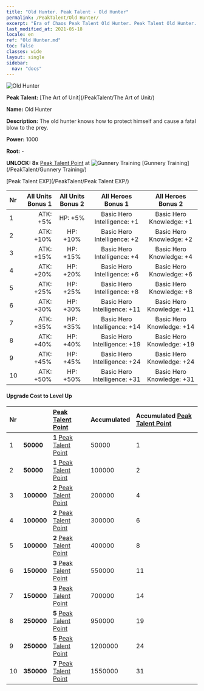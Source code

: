 ```yaml
---
title: "Old Hunter. Peak Talent - Old Hunter"
permalink: /PeakTalent/Old Hunter/
excerpt: "Era of Chaos Peak Talent Old Hunter. Peak Talent Old Hunter. Old Hunter"
last_modified_at: 2021-05-18
locale: en
ref: "Old Hunter.md"
toc: false
classes: wide
layout: single
sidebar:
  nav: "docs"
---
```


  ![Old Hunter](/images/pt/talent_2010.png)

  **Peak Talent:** [The Art of Unit](/PeakTalent/The Art of Unit/)

  **Name:** Old Hunter

  **Description:** The old hunter knows how to protect himself and cause a fatal blow to the prey.

  **Power:** 1000

  **Root:** -

  **UNLOCK: 8x** [Peak Talent Point](/Items/con_934/) at ![Gunnery Training](/images/pt/talent_2008.png) [Gunnery Training](/PeakTalent/Gunnery Training/)

  [Peak Talent EXP](/PeakTalent/Peak Talent EXP/)

  | Nr | All Units Bonus 1 | All Units Bonus 2 | All Heroes Bonus 1 | All Heroes Bonus 2 |
  |:---|--------------:|:-------------:|:-------------:|:-------------:|
  | 1 | ATK: +5% | HP: +5% | Basic Hero Intelligence: +1 | Basic Hero Knowledge: +1 |
  | 2 | ATK: +10% | HP: +10% | Basic Hero Intelligence: +2 | Basic Hero Knowledge: +2 |
  | 3 | ATK: +15% | HP: +15% | Basic Hero Intelligence: +4 | Basic Hero Knowledge: +4 |
  | 4 | ATK: +20% | HP: +20% | Basic Hero Intelligence: +6 | Basic Hero Knowledge: +6 |
  | 5 | ATK: +25% | HP: +25% | Basic Hero Intelligence: +8 | Basic Hero Knowledge: +8 |
  | 6 | ATK: +30% | HP: +30% | Basic Hero Intelligence: +11 | Basic Hero Knowledge: +11 |
  | 7 | ATK: +35% | HP: +35% | Basic Hero Intelligence: +14 | Basic Hero Knowledge: +14 |
  | 8 | ATK: +40% | HP: +40% | Basic Hero Intelligence: +19 | Basic Hero Knowledge: +19 |
  | 9 | ATK: +45% | HP: +45% | Basic Hero Intelligence: +24 | Basic Hero Knowledge: +24 |
  | 10 | ATK: +50% | HP: +50% | Basic Hero Intelligence: +31 | Basic Hero Knowledge: +31 |


#### Upgrade Cost to Level Up

  | Nr | <i class="fas fa-coins"/> | [Peak Talent Point](/Items/con_934/) | Accumulated <i class="fas fa-coins"/> | Accumulated [Peak Talent Point](/Items/con_934/) |
  |:---|:--------------|:-------------|:-------------|:-------------|
  | 1 | **50000** | **1** [Peak Talent Point](/Items/con_934/) | 50000 | 1 |
  | 2 | **50000** | **1** [Peak Talent Point](/Items/con_934/) | 100000 | 2 |
  | 3 | **100000** | **2** [Peak Talent Point](/Items/con_934/) | 200000 | 4 |
  | 4 | **100000** | **2** [Peak Talent Point](/Items/con_934/) | 300000 | 6 |
  | 5 | **100000** | **2** [Peak Talent Point](/Items/con_934/) | 400000 | 8 |
  | 6 | **150000** | **3** [Peak Talent Point](/Items/con_934/) | 550000 | 11 |
  | 7 | **150000** | **3** [Peak Talent Point](/Items/con_934/) | 700000 | 14 |
  | 8 | **250000** | **5** [Peak Talent Point](/Items/con_934/) | 950000 | 19 |
  | 9 | **250000** | **5** [Peak Talent Point](/Items/con_934/) | 1200000 | 24 |
  | 10 | **350000** | **7** [Peak Talent Point](/Items/con_934/) | 1550000 | 31 |
